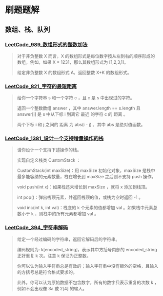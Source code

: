 # 刷题题解

## 数组、栈、队列

### [LeetCode_989_数组形式的整数加法](/src/题解/数组_栈_队列/LeetCode_989_数组形式的整数加法.md)

> 对于非负整数 X 而言，X 的数组形式是每位数字按从左到右的顺序形成的数组。例如，如果 X = 1231，那么其数组形式为 [1,2,3,1]。
>
> 给定非负整数 X 的数组形式 A，返回整数 X+K 的数组形式。


### [LeetCode_821_字符的最短距离](/src/题解/数组_栈_队列/LeetCode_821_字符串的最短距离.md)

> 给你一个字符串 s 和一个字符 c ，且 c 是 s 中出现过的字符。
>
> 返回一个整数数组 answer ，其中 answer.length == s.length 且 answer[i] 是 s 中从下标 i 到离它 最近 的字符 c 的 距离 。
>
> 两个下标 i 和 j 之间的 距离 为 abs(i - j) ，其中 abs 是绝对值函数。


### [LeetCode_1381_设计一个支持增量操作的栈](/src/题解/数组_栈_队列/LeetCode_1381_设计一个支持增量操作的栈.md)

> 请你设计一个支持下述操作的栈。
>
> 实现自定义栈类 CustomStack ：
>
> CustomStack(int maxSize)：用 maxSize 初始化对象，maxSize 是栈中最多能容纳的元素数量，栈在增长到 maxSize 之后则不支持 push 操作。
>
> void push(int x)：如果栈还未增长到 maxSize ，就将 x 添加到栈顶。
> 
> int pop()：弹出栈顶元素，并返回栈顶的值，或栈为空时返回 -1 。
> 
> void inc(int k, int val)：栈底的 k 个元素的值都增加 val 。如果栈中元素总数小于 k ，则栈中的所有元素都增加 val 。


### [LeetCode_394_字符串解码](/src/题解/数组_栈_队列/LeetCode_394_字符串解码.md)

> 给定一个经过编码的字符串，返回它解码后的字符串。
>
> 编码规则为: k[encoded_string]，表示其中方括号内部的 encoded_string 正好重复 k 次。注意 k 保证为正整数。
>
> 你可以认为输入字符串总是有效的；输入字符串中没有额外的空格，且输入的方括号总是符合格式要求的。
>
> 此外，你可以认为原始数据不包含数字，所有的数字只表示重复的次数 k ，例如不会出现像 3a 或 2[4] 的输入。




























